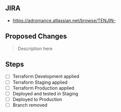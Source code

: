 ## JIRA

- https://adromance.atlassian.net/browse/TENJIN-

## Proposed Changes

>Description here

## Steps
- [ ] Terraform Development applied
- [ ] Terraform Staging applied
- [ ] Terraform Production applied
- [ ] Deployed and tested in Staging
- [ ] Deployed to Production
- [ ] Branch removed
